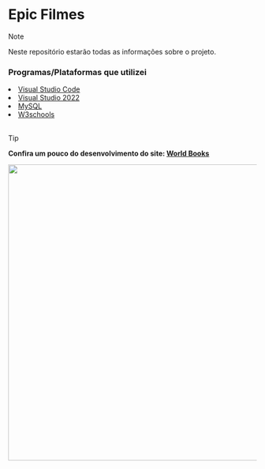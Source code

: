  <h1>Epic Filmes</h1> 
   
> [!NOTE]
> Neste repositório estarão todas as informações sobre o projeto.

<div>
<h3>Programas/Plataformas que utilizei</h3>
<li><a href="https://code.visualstudio.com/">Visual Studio Code</a></li>
<li><a href=https://visualstudio.microsoft.com/pt-br/vs/">Visual Studio 2022</a></li>
<li><a href="https://www.mysql.com/">MySQL</a></li>
 <li><a href="https://www.w3schools.com/js/">W3schools</a></li>
</div>

 <br>
 
> [!TIP]
> **Confira um pouco do desenvolvimento do site: <a href="https://youtu.be/Rk2ybCaQH_I?si=QaMbu6Qk4D0SLrFG">World Books</a>**

</a>
<img width="600px" src="assets/image/captura.png">

